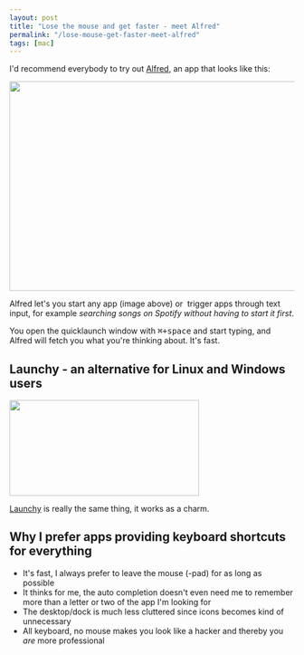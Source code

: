 ```yaml
---
layout: post
title: "Lose the mouse and get faster - meet Alfred"
permalink: "/lose-mouse-get-faster-meet-alfred"
tags: [mac]
---
```


I'd recommend everybody to try out <a href="http://www.alfredapp.com/">Alfred</a>, an app that looks like this:

<a href="http://iamnearlythere.com/wp-content/uploads/2011/05/applicationlauncher.jpeg"><img class="alignnone size-full wp-image-460" title="alfred" src="http://iamnearlythere.com/wp-content/uploads/2011/05/applicationlauncher.jpeg" alt="" width="638" height="370" /></a>

Alfred let's you start any app (image above) or  trigger apps through text input, for example <em>searching songs on Spotify without having to start it first</em>.

You open the quicklaunch window with <kbd>⌘+space</kbd> and start typing, and Alfred will fetch you what you're thinking about. It's fast.
<h2>Launchy - an alternative for Linux and Windows users</h2>
<a href="http://iamnearlythere.com/wp-content/uploads/2011/05/Launchy-opening-an-.png"><img class="alignnone size-full wp-image-461" title="Launchy opening an" src="http://iamnearlythere.com/wp-content/uploads/2011/05/Launchy-opening-an-.png" alt="" width="335" height="169" /></a>

<a title="Launchy" href="http://www.launchy.net/">Launchy</a> is really the same thing, it works as a charm.
<h2>Why I prefer apps providing keyboard shortcuts for everything</h2>
<ul>
	<li>It's fast, I always prefer to leave the mouse (-pad) for as long as possible</li>
	<li>It thinks for me, the auto completion doesn't even need me to remember more than a letter or two of the app I'm looking for</li>
	<li>The desktop/dock is much less cluttered since icons becomes kind of unnecessary</li>
	<li>All keyboard, no mouse makes you look like a hacker and thereby you <em>are</em> more professional</li>
</ul>
